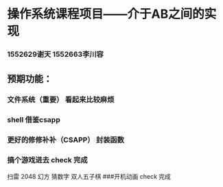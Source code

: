 # 操作系统课程项目——介于AB之间的实现

### 1552629谢天 1552663李川容



## 预期功能：

### 文件系统（重要） 看起来比较麻烦

### shell 借鉴csapp

### 更好的修修补补（CSAPP） 封装函数


### 搞个游戏进去 check 完成
扫雷 2048 幻方 猜数字 双人五子棋
###开机动画 check 完成







